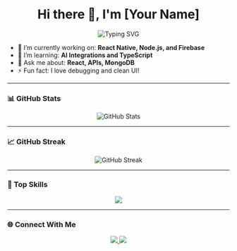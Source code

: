 <h1 align="center">Hi there 👋, I'm [Your Name]</h1>
<p align="center">
  <img src="https://readme-typing-svg.demolab.com?font=Fira+Code&pause=1000&center=true&width=435&lines=Passionate+Developer;Love+to+build+cool+stuff!" alt="Typing SVG" />
</p>

- 🔭 I’m currently working on: **React Native, Node.js, and Firebase**
- 🌱 I’m learning: **AI Integrations and TypeScript**
- 💬 Ask me about: **React, APIs, MongoDB**
- ⚡ Fun fact: I love debugging and clean UI!

---

### 📊 GitHub Stats

<p align="center">
  <img src="https://github-readme-stats.vercel.app/api?username=Saad-Ahmed-Khanzada&show_icons=true&theme=radical" alt="GitHub Stats" />
</p>

---

### 📈 GitHub Streak

<p align="center">
  <img src="https://streak-stats.demolab.com?user=Saad-Ahmed-Khanzada&theme=radical" alt="GitHub Streak" />
</p>

---

### 🧠 Top Skills

<p align="center">
  <img src="https://skillicons.dev/icons?i=react,nodejs,typescript,mongodb,html,css,js,firebase,git" />
</p>

---

### 🌐 Connect With Me

<p align="center">
  <a href="https://linkedin.com/in/yourprofile" target="_blank">
    <img src="https://img.shields.io/badge/LinkedIn-blue?style=for-the-badge&logo=linkedin" />
  </a>
  <a href="mailto:your.email@example.com">
    <img src="https://img.shields.io/badge/Gmail-red?style=for-the-badge&logo=gmail" />
  </a>
</p>
